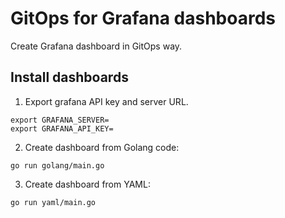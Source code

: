 # GitOps for Grafana dashboards

Create Grafana dashboard in GitOps way.

## Install dashboards

1. Export grafana API key and server URL.
```
export GRAFANA_SERVER=
export GRAFANA_API_KEY=
```

2. Create dashboard from Golang code:
```
go run golang/main.go
```

3. Create dashboard from YAML:
```
go run yaml/main.go
```
